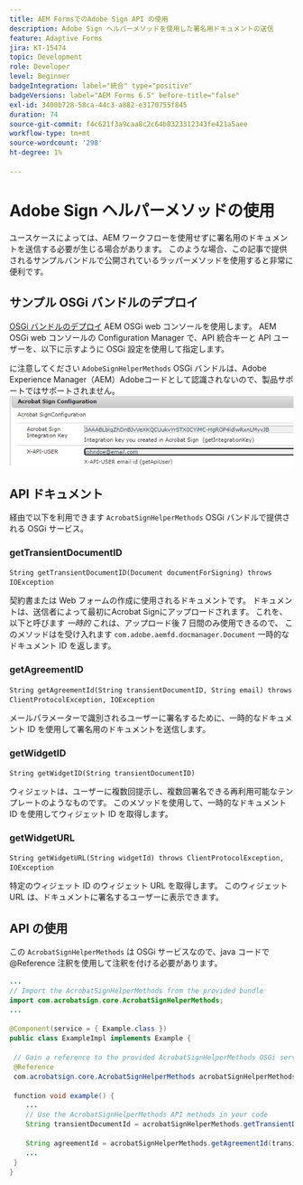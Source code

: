 ```yaml
---
title: AEM FormsでのAdobe Sign API の使用
description: Adobe Sign ヘルパーメソッドを使用した署名用ドキュメントの送信
feature: Adaptive Forms
jira: KT-15474
topic: Development
role: Developer
level: Beginner
badgeIntegration: label="統合" type="positive"
badgeVersions: label="AEM Forms 6.5" before-title="false"
exl-id: 3400b728-58ca-44c3-a882-e3170755f845
duration: 74
source-git-commit: f4c621f3a9caa8c2c64b8323312343fe421a5aee
workflow-type: tm+mt
source-wordcount: '298'
ht-degree: 1%

---
```


# Adobe Sign ヘルパーメソッドの使用

ユースケースによっては、AEM ワークフローを使用せずに署名用のドキュメントを送信する必要が生じる場合があります。 このような場合、この記事で提供されるサンプルバンドルで公開されているラッパーメソッドを使用すると非常に便利です。

## サンプル OSGi バンドルのデプロイ

[OSGi バンドルのデプロイ](assets/AdobeSignHelperMethods.core-1.0.0-SNAPSHOT.jar) AEM OSGi web コンソールを使用します。 AEM OSGi web コンソールの Configuration Manager で、API 統合キーと API ユーザーを、以下に示すように OSGi 設定を使用して指定します。

 に注意してください `AdobeSignHelperMethods` OSGi バンドルは、Adobe Experience Manager（AEM）Adobeコードとして認識されないので、製品サポートではサポートされません。
![sign-configuration](assets/sign-configuration.png)


## API ドキュメント

経由で以下を利用できます `AcrobatSignHelperMethods` OSGi バンドルで提供される OSGi サービス。

### getTransientDocumentID

`String getTransientDocumentID(Document documentForSigning) throws IOException`


契約書または Web フォームの作成に使用されるドキュメントです。 ドキュメントは、送信者によって最初にAcrobat Signにアップロードされます。 これを、以下と呼びます _一時的_ これは、アップロード後 7 日間のみ使用できるので、 このメソッドはを受け入れます `com.adobe.aemfd.docmanager.Document` 一時的なドキュメント ID を返します。

### getAgreementID

`String getAgreementId(String transientDocumentID, String email) throws ClientProtocolException, IOException`

メールパラメーターで識別されるユーザーに署名するために、一時的なドキュメント ID を使用して署名用のドキュメントを送信します。

### getWidgetID

`String getWidgetID(String transientDocumentID)`

ウィジェットは、ユーザーに複数回提示し、複数回署名できる再利用可能なテンプレートのようなものです。 このメソッドを使用して、一時的なドキュメント ID を使用してウィジェット ID を取得します。

### getWidgetURL

`String getWidgetURL(String widgetId) throws ClientProtocolException, IOException`

特定のウィジェット ID のウィジェット URL を取得します。 このウィジェット URL は、ドキュメントに署名するユーザーに表示できます。

## API の使用

この `AcrobatSignHelperMethods` は OSGi サービスなので、java コードで@Reference 注釈を使用して注釈を付ける必要があります。

```java
...
// Import the AcrobatSignHelperMethods from the provided bundle
import com.acrobatsign.core.AcrobatSignHelperMethods;
...

@Component(service = { Example.class })
public class ExampleImpl implements Example {

 // Gain a reference to the provided AcrobatSignHelperMethods OSGi service
 @Reference
 com.acrobatsign.core.AcrobatSignHelperMethods acrobatSignHelperMethods;

 function void example() { 
    ...
    // Use the AcrobatSignHelperMethods API methods in your code
    String transientDocumentId = acrobatSignHelperMethods.getTransientDocumentID(documentForSigning);

    String agreementId = acrobatSignHelperMethods.getAgreementId(transientDocumentID, "johndoe@example.com");
    ...
 }
}
```
